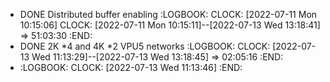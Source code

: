 - DONE Distributed buffer enabling
  :LOGBOOK:
  CLOCK: [2022-07-11 Mon 10:15:06]
  CLOCK: [2022-07-11 Mon 10:15:11]--[2022-07-13 Wed 13:18:41] =>  51:03:30
  :END:
- DONE 2K *4 and 4K *2 VPU5 networks
  :LOGBOOK:
  CLOCK: [2022-07-13 Wed 11:13:29]--[2022-07-13 Wed 13:18:45] =>  02:05:16
  :END:
- :LOGBOOK:
  CLOCK: [2022-07-13 Wed 11:13:46]
  :END: